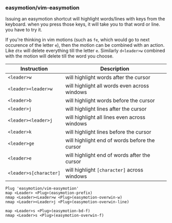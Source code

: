 ### easymotion/vim-easymotion

Issuing an easymotion shortcut will highlight words/lines with keys
from the keyboard. when you press those keys, it will take you 
to that word or line. you have to try it.

If you're thinking in vim motions (such as `fe`, which would go to next 
occurence of the letter `e`), then the motion can be combined with an action.
Like `dte` will delete everything till the letter `e`. Similarly `d<leader>w`
combined with the motion will delete till the word you choose.

| Instruction            | Description                                   |
| ---                    | ---                                           |
| `<leader>w`            | will highlight words after the cursor         |
| `<leader><leader>w`    | will highlight all words even across windows  |
| `<leader>b`            | will highlight words before the cursor        |
| `<leader>j`            | will highlight lines after the cursor         |
| `<leader><leader>j`    | will highlight all lines even across windows  |
| `<leader>k`            | will highlight lines before the cursor        |
| `<leader>ge`           | will highlight end of words before the cursor |
| `<leader>e`            | will highlight end of words after the cursor  |
| `<leader>s[character]` | will highlight `[character]` across windows   |

```vim
Plug 'easymotion/vim-easymotion'
map <Leader> <Plug>(easymotion-prefix)
nmap <Leader><Leader>w <Plug>(easymotion-overwin-w)
nmap <Leader><Leader>j <Plug>(easymotion-overwin-line)

map <Leader>s <Plug>(easymotion-bd-f)
nmap <Leader>s <Plug>(easymotion-overwin-f)
```
